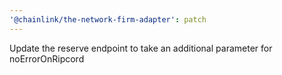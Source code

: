 ```yaml
---
'@chainlink/the-network-firm-adapter': patch
---
```


Update the reserve endpoint to take an additional parameter for noErrorOnRipcord
